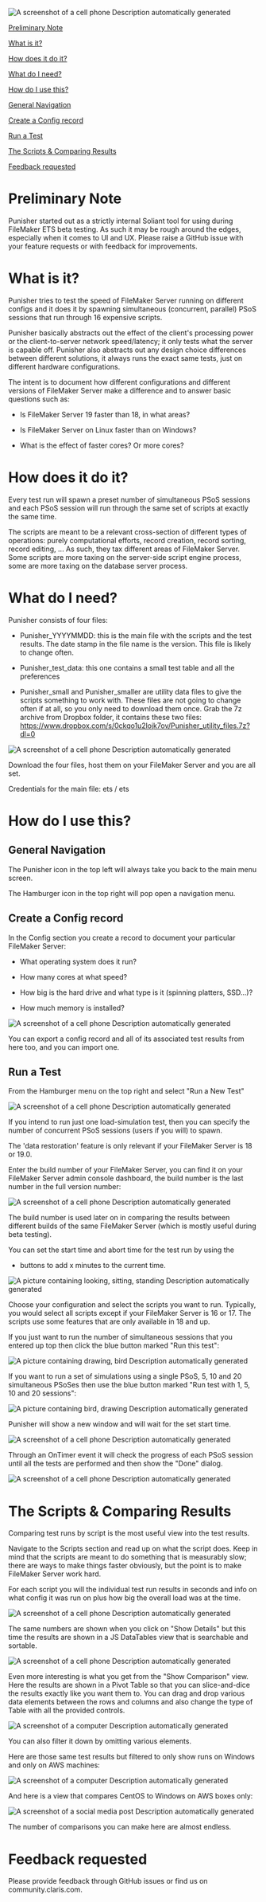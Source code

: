 ![A screenshot of a cell phone Description automatically
generated](media/image1.png)



[Preliminary Note](#preliminary-note)

[What is it?](#what-is-it)

[How does it do it?](#how-does-it-do-it)

[What do I need?](#what-do-i-need)

[How do I use this?](#how-do-i-use-this)

[General Navigation](#general-navigation)

[Create a Config record](#create-a-config-record)

[Run a Test](#run-a-test)

[The Scripts & Comparing Results](#the-scripts-comparing-results)

[Feedback requested](#feedback-requested)

Preliminary Note
================

Punisher started out as a strictly internal Soliant tool for using
during FileMaker ETS beta testing. As such it may be rough around the
edges, especially when it comes to UI and UX. Please raise a GitHub
issue with your feature requests or with feedback for improvements.

What is it?
===========

Punisher tries to test the speed of FileMaker Server running on
different configs and it does it by spawning simultaneous (concurrent,
parallel) PSoS sessions that run through 16 expensive scripts.

Punisher basically abstracts out the effect of the client\'s processing
power or the client-to-server network speed/latency; it only tests what
the server is capable off. Punisher also abstracts out any design choice
differences between different solutions, it always runs the exact same
tests, just on different hardware configurations.

The intent is to document how different configurations and different
versions of FileMaker Server make a difference and to answer basic
questions such as:

-   Is FileMaker Server 19 faster than 18, in what areas?

-   Is FileMaker Server on Linux faster than on Windows?

-   What is the effect of faster cores? Or more cores?

How does it do it?
==================

Every test run will spawn a preset number of simultaneous PSoS sessions
and each PSoS session will run through the same set of scripts at
exactly the same time.

The scripts are meant to be a relevant cross-section of different types
of operations: purely computational efforts, record creation, record
sorting, record editing, \... As such, they tax different areas of
FileMaker Server. Some scripts are more taxing on the server-side script
engine process, some are more taxing on the database server process.

What do I need?
===============

Punisher consists of four files:

-   Punisher_YYYYMMDD: this is the main file with the scripts and the
    test results. The date stamp in the file name is the version. This
    file is likely to change often.
    
-   Punisher_test_data: this one contains a small test table and all the preferences

-   Punisher_small and Punisher_smaller are utility data files to give
    the scripts something to work with. These files are not going to
    change often if at all, so you only need to download them once. Grab
    the 7z archive from Dropbox folder, it contains these two
    files: https://www.dropbox.com/s/0ckqo1u2lojk7ov/Punisher_utility_files.7z?dl=0

![A screenshot of a cell phone Description automatically
generated](media/punisher_2020-10-27_13-46-47.png)

Download the four files, host them on your FileMaker Server and you are
all set.

Credentials for the main file: ets / ets


How do I use this?
==================

General Navigation
------------------

The Punisher icon in the top left will always take you back to the main
menu screen.

The Hamburger icon in the top right will pop open a navigation menu.

Create a Config record
----------------------

In the Config section you create a record to document your particular
FileMaker Server:

-   What operating system does it run?

-   How many cores at what speed?

-   How big is the hard drive and what type is it (spinning platters,
    SSD...)?

-   How much memory is installed?

![A screenshot of a cell phone Description automatically
generated](media/image3.png)

You can export a config record and all of its associated test results
from here too, and you can import one.

Run a Test
----------

From the Hamburger menu on the top right and select "Run a New Test"

![A screenshot of a cell phone Description automatically
generated](media/image4.png)

If you intend to run just one load-simulation test, then you can specify
the number of concurrent PSoS sessions (users if you will) to spawn.

The 'data restoration' feature is only relevant if your FileMaker Server
is 18 or 19.0.

Enter the build number of your FileMaker Server, you can find it on your
FileMaker Server admin console dashboard, the build number is the last
number in the full version number:

![A screenshot of a cell phone Description automatically
generated](media/image5.png)

The build number is used later on in comparing the results between
different builds of the same FileMaker Server (which is mostly useful
during beta testing).

You can set the start time and abort time for the test run by using the
+ buttons to add x minutes to the current time.

![A picture containing looking, sitting, standing Description
automatically generated](media/image6.png)

Choose your configuration and select the scripts you want to run.
Typically, you would select all scripts except if your FileMaker Server
is 16 or 17. The scripts use some features that are only available in 18
and up.

If you just want to run the number of simultaneous sessions that you
entered up top then click the blue button marked "Run this test":

![A picture containing drawing, bird Description automatically
generated](media/image7.png)

If you want to run a set of simulations using a single PSoS, 5, 10 and
20 simultaneous PSoSes then use the blue button marked "Run test with 1,
5, 10 and 20 sessions":

![A picture containing bird, drawing Description automatically
generated](media/image8.png)

Punisher will show a new window and will wait for the set start time.

![A screenshot of a cell phone Description automatically
generated](media/image9.png)

Through an OnTimer event it will check the progress of each PSoS session
until all the tests are performed and then show the "Done" dialog.

![A screenshot of a cell phone Description automatically
generated](media/image10.png)

The Scripts & Comparing Results
===============================

Comparing test runs by script is the most useful view into the test
results.

Navigate to the Scripts section and read up on what the script does.
Keep in mind that the scripts are meant to do something that is
measurably slow; there are ways to make things faster obviously, but the
point is to make FileMaker Server work hard.

For each script you will the individual test run results in seconds and
info on what config it was run on plus how big the overall load was at
the time.

![A screenshot of a cell phone Description automatically
generated](media/image11.png)

The same numbers are shown when you click on "Show Details" but this
time the results are shown in a JS DataTables view that is searchable
and sortable.

![A screenshot of a cell phone Description automatically
generated](media/image12.png)

Even more interesting is what you get from the "Show Comparison" view.
Here the results are shown in a Pivot Table so that you can
slice-and-dice the results exactly like you want them to. You can drag
and drop various data elements between the rows and columns and also
change the type of Table with all the provided controls.

![A screenshot of a computer Description automatically
generated](media/image13.png)

You can also filter it down by omitting various elements.

Here are those same test results but filtered to only show runs on
Windows and only on AWS machines:

![A screenshot of a computer Description automatically
generated](media/image14.png)

And here is a view that compares CentOS to Windows on AWS boxes only:

![A screenshot of a social media post Description automatically
generated](media/image15.png)

The number of comparisons you can make here are almost endless.

Feedback requested
==================

Please provide feedback through GitHub issues or find us on
community.claris.com.
